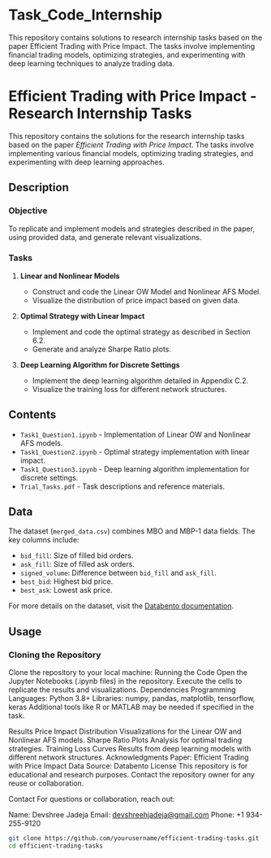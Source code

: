 # Task_Code_Internship
This repository contains solutions to research internship tasks based on the paper Efficient Trading with Price Impact. The tasks involve implementing financial trading models, optimizing strategies, and experimenting with deep learning techniques to analyze trading data.

# Efficient Trading with Price Impact - Research Internship Tasks

This repository contains the solutions for the research internship tasks based on the paper *Efficient Trading with Price Impact*. The tasks involve implementing various financial models, optimizing trading strategies, and experimenting with deep learning approaches.

## Description

### Objective

To replicate and implement models and strategies described in the paper, using provided data, and generate relevant visualizations.

### Tasks

1. **Linear and Nonlinear Models**  
   - Construct and code the Linear OW Model and Nonlinear AFS Model.  
   - Visualize the distribution of price impact based on given data.

2. **Optimal Strategy with Linear Impact**  
   - Implement and code the optimal strategy as described in Section 6.2.  
   - Generate and analyze Sharpe Ratio plots.

3. **Deep Learning Algorithm for Discrete Settings**  
   - Implement the deep learning algorithm detailed in Appendix C.2.  
   - Visualize the training loss for different network structures.

## Contents

- `Task1_Question1.ipynb` - Implementation of Linear OW and Nonlinear AFS models.
- `Task1_Question2.ipynb` - Optimal strategy implementation with linear impact.
- `Task1_Question3.ipynb` - Deep learning algorithm implementation for discrete settings.
- `Trial_Tasks.pdf` - Task descriptions and reference materials.

## Data

The dataset (`merged_data.csv`) combines MBO and MBP-1 data fields. The key columns include:

- `bid_fill`: Size of filled bid orders.  
- `ask_fill`: Size of filled ask orders.  
- `signed_volume`: Difference between `bid_fill` and `ask_fill`.  
- `best_bid`: Highest bid price.  
- `best_ask`: Lowest ask price.

For more details on the dataset, visit the [Databento documentation](https://databento.com/docs/schemas-and-data-formats/mbo#fields-mbo?historical=python&live=python&reference=python).

## Usage

### Cloning the Repository

Clone the repository to your local machine:
Running the Code
Open the Jupyter Notebooks (.ipynb files) in the repository.
Execute the cells to replicate the results and visualizations.
Dependencies
Programming Languages: Python 3.8+
Libraries: numpy, pandas, matplotlib, tensorflow, keras
Additional tools like R or MATLAB may be needed if specified in the task.

Results
Price Impact Distribution
Visualizations for the Linear OW and Nonlinear AFS models.
Sharpe Ratio Plots
Analysis for optimal trading strategies.
Training Loss Curves
Results from deep learning models with different network structures.
Acknowledgments
Paper: Efficient Trading with Price Impact
Data Source: Databento
License
This repository is for educational and research purposes. Contact the repository owner for any reuse or collaboration.

Contact
For questions or collaboration, reach out:

Name: Devshree Jadeja
Email: devshreehjadeja@gmail.com
Phone: +1 934-255-9120
```bash
git clone https://github.com/yourusername/efficient-trading-tasks.git
cd efficient-trading-tasks
